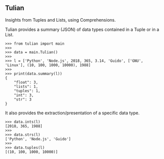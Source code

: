 ## Tulian
Insights from Tuples and Lists, using Comprehensions. 

Tulian provides a summary (JSON) of data types contained in a Tuple or in a List. 


```
>>> from tulian import main
>>> 
>>> data = main.Tulian()
>>> 
>>> l = ['Python', 'Node.js', 2018, 365, 3.14, 'Guido', ['GNU', 'Linux'], (10, 100, 1000, 10000), 1988]
>>>
>>> print(data.summary(l))
{
    "float": 3,
    "lists": 1,
    "tuples": 1,
    "int": 3,
    "str": 3
}

```
 
It also provides the extraction/presentation of a specific data type.

```
>>> data.ints(l)
[2018, 365, 1988]
>>>
>>> data.strs(l)
['Python', 'Node.js', 'Guido']
>>>
>>> data.tuples(l)
[(10, 100, 1000, 10000)]
```
